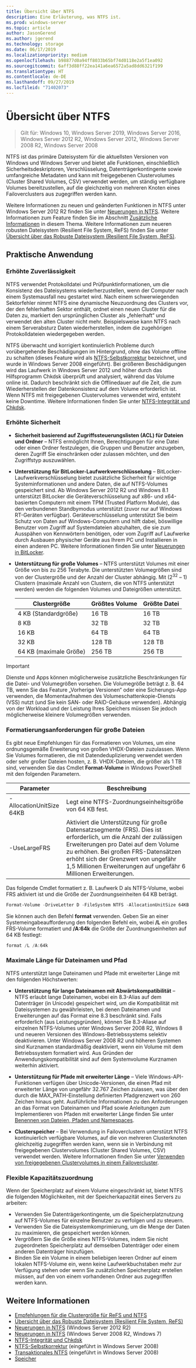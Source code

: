 ```yaml
---
title: Übersicht über NTFS
description: Eine Erläuterung, was NTFS ist.
ms.prod: windows-server
ms.topic: article
author: JasonGerend
ms.author: jgerend
ms.technology: storage
ms.date: 06/17/2019
ms.localizationpriority: medium
ms.openlocfilehash: b98877d0a94ff8033b65bf74d0118e2a5f1ea092
ms.sourcegitcommit: 6aff3d88ff22ea141a6ea6572a5ad8dd6321f199
ms.translationtype: HT
ms.contentlocale: de-DE
ms.lasthandoff: 09/27/2019
ms.locfileid: "71402073"
---
```

# <a name="ntfs-overview"></a>Übersicht über NTFS

>Gilt für: Windows 10, Windows Server 2019, Windows Server 2016, Windows Server 2012 R2, Windows Server 2012, Windows Server 2008 R2, Windows Server 2008

NTFS ist das primäre Dateisystem für die aktuellsten Versionen von Windows und Windows Server und bietet alle Funktionen, einschließlich Sicherheitsdeskriptoren, Verschlüsselung, Datenträgerkontingente sowie umfangreiche Metadaten und kann mit freigegebenen Clustervolumes (Cluster Shared Volumes, CSV) verwendet werden, um ständig verfügbare Volumes bereitzustellen, auf die gleichzeitig von mehreren Knoten eines Failoverclusters aus zugegriffen werden kann.

Weitere Informationen zu neuen und geänderten Funktionen in NTFS unter Windows Server 2012 R2 finden Sie unter [Neuerungen in NTFS](https://docs.microsoft.com/previous-versions/windows/it-pro/windows-server-2012-r2-and-2012/dn466520(v%3dws.11)). Weitere Informationen zum Feature finden Sie im Abschnitt [Zusätzliche Informationen](#additional-information) in diesem Thema. Weitere Informationen zum neueren robusten Dateisystem (Resilient File System, ReFS) finden Sie unter [Übersicht über das Robuste Dateisystem (Resilient File System, ReFS)](../refs/refs-overview.md).

## <a name="practical-applications"></a>Praktische Anwendung

### <a name="increased-reliability"></a>Erhöhte Zuverlässigkeit

NTFS verwendet Protokolldatei und Prüfpunktinformationen, um die Konsistenz des Dateisystems wiederherzustellen, wenn der Computer nach einem Systemausfall neu gestartet wird. Nach einem schwerwiegenden Sektorfehler nimmt NTFS eine dynamische Neuzuordnung des Clusters vor, der den fehlerhaften Sektor enthält, ordnet einen neuen Cluster für die Daten zu, markiert den ursprünglichen Cluster als „fehlerhaft“ und verwendet den alten Cluster nicht mehr. Beispielsweise kann NTFS nach einem Serverabsturz Daten wiederherstellen, indem die zugehörigen Protokolldateien wiedergegeben werden.

NTFS überwacht und korrigiert kontinuierlich Probleme durch vorübergehende Beschädigungen im Hintergrund, ohne das Volume offline zu schalten (dieses Feature wird als [NTFS-Selbstkorrektur](https://docs.microsoft.com/previous-versions/windows/it-pro/windows-server-2008-R2-and-2008/cc771388(v=ws.10)) bezeichnet, und wurde in Windows Server 2008 eingeführt). Bei größeren Beschädigungen wird das Laufwerk in Windows Server 2012 und höher durch das Hilfsprogramm Chkdsk überprüft und analysiert, während das Volume online ist. Dadurch beschränkt sich die Offlinedauer auf die Zeit, die zum Wiederherstellen der Datenkonsistenz auf dem Volume erforderlich ist. Wenn NTFS mit freigegebenen Clustervolumes verwendet wird, entsteht keine Downtime. Weitere Informationen finden Sie unter [NTFS-Integrität und Chkdsk](https://docs.microsoft.com/previous-versions/windows/it-pro/windows-server-2012-r2-and-2012/hh831536(v%3dws.11)).

### <a name="increased-security"></a>Erhöhte Sicherheit

- **Sicherheit basierend auf Zugriffssteuerungslisten (ACL) für Dateien und Ordner** – NTFS ermöglicht Ihnen, Berechtigungen für eine Datei oder einen Ordner festzulegen, die Gruppen und Benutzer anzugeben, deren Zugriff Sie einschränken oder zulassen möchten, und den Zugriffstyp auszuwählen.

- **Unterstützung für BitLocker-Laufwerkverschlüsselung** – BitLocker-Laufwerkverschlüsselung bietet zusätzliche Sicherheit für wichtige Systeminformationen und andere Daten, die auf NTFS-Volumes gespeichert sind. Ab Windows Server 2012 R2 und Windows 8.1 unterstützt BitLocker die Geräteverschlüsselung auf x86- und x64-basierten Computern mit einem TPM (Trusted Platform Module), das den verbundenen Standbymodus unterstützt (zuvor nur auf Windows RT-Geräten verfügbar). Geräteverschlüsselung unterstützt Sie beim Schutz von Daten auf Windows-Computern und hilft dabei, böswillige Benutzer vom Zugriff auf Systemdateien abzuhalten, die sie zum Ausspähen von Kennwörtern benötigen, oder vom Zugriff auf Laufwerke durch Ausbauen physischer Geräte aus Ihrem PC und Installieren in einen anderen PC. Weitere Informationen finden Sie unter [Neuerungen in BitLocker](https://docs.microsoft.com/previous-versions/windows/it-pro/windows-server-2012-r2-and-2012/dn306081(v%3dws.11)).

- **Unterstützung für große Volumes** – NTFS unterstützt Volumes mit einer Größe von bis zu 256 Terabyte. Die unterstützten Volumegrößen sind von der Clustergröße und der Anzahl der Cluster abhängig. Mit (2<sup>32</sup> – 1) Clustern (maximale Anzahl von Clustern, die von NTFS unterstützt werden) werden die folgenden Volumes und Dateigrößen unterstützt.

  |Clustergröße|Größtes Volume|Größte Datei|
  |---|---|---|
  |4 KB (Standardgröße)|16 TB|16 TB|
  |8 KB|32 TB|32 TB|
  |16 KB|64 TB|64 TB|
  |32 KB|128 TB|128 TB|
  |64 KB (maximale Größe)|256 TB|256 TB|

>[!IMPORTANT]
>Dienste und Apps können möglicherweise zusätzliche Beschränkungen für die Datei- und Volumegrößen vorsehen. Die Volumegröße beträgt z. B. 64 TB, wenn Sie das Feature „Vorherige Versionen“ oder eine Sicherungs-App verwenden, die Momentaufnahmen des Volumeschattenkopie-Diensts (VSS) nutzt (und Sie kein SAN- oder RAID-Gehäuse verwenden). Abhängig von der Workload und der Leistung Ihres Speichers müssen Sie jedoch möglicherweise kleinere Volumegrößen verwenden.

### <a name="formatting-requirements-for-large-files"></a>Formatierungsanforderungen für große Dateien

Es gibt neue Empfehlungen für das Formatieren von Volumes, um eine ordnungsgemäße Erweiterung von großen VHDX-Dateien zuzulassen. Wenn Sie Volumes formatieren, die mit Datendeduplizierung verwendet werden oder sehr großer Dateien hosten, z. B. VHDX-Dateien, die größer als 1 TB sind, verwenden Sie das Cmdlet **Format-Volume** in Windows PowerShell mit den folgenden Parametern.

|Parameter|Beschreibung|
|---|---|
|-AllocationUnitSize 64KB|Legt eine NTFS-Zuordnungseinheitsgröße von 64 KB fest.|
|-UseLargeFRS|Aktiviert die Unterstützung für große Datensatzsegmente (FRS). Dies ist erforderlich, um die Anzahl der zulässigen Erweiterungen pro Datei auf dem Volume zu erhöhen. Bei großen FRS-Datensätzen erhöht sich der Grenzwert von ungefähr 1,5 Millionen Erweiterungen auf ungefähr 6 Millionen Erweiterungen.|

Das folgende Cmdlet formatiert z. B. Laufwerk D als NTFS-Volume, wobei FRS aktiviert ist und die Größe der Zuordnungseinheiten 64 KB beträgt.

```PowerShell
Format-Volume -DriveLetter D -FileSystem NTFS -AllocationUnitSize 64KB -UseLargeFRS
```

Sie können auch den Befehl **format** verwenden. Geben Sie an einer Systemeingabeaufforderung den folgenden Befehl ein, wobei **/L** ein großes FRS-Volume formatiert und **/A:64k** die Größe der Zuordnungseinheiten auf 64 KB festlegt:

```PowerShell
format /L /A:64k
```

### <a name="maximum-file-name-and-path"></a>Maximale Länge für Dateinamen und Pfad

NTFS unterstützt lange Dateinamen und Pfade mit erweiterter Länge mit den folgenden Höchstwerten:

- **Unterstützung für lange Dateinamen mit Abwärtskompatibilität** – NTFS erlaubt lange Dateinamen, wobei ein 8.3-Alias auf dem Datenträger (in Unicode) gespeichert wird, um die Kompatibilität mit Dateisystemen zu gewährleisten, bei denen Dateinamen und Erweiterungen auf das Format eine 8.3 beschränkt sind. Falls erforderlich (aus Leistungsgründen), können Sie 8.3-Aliase auf einzelnen NTFS-Volumes unter Windows Server 2008 R2, Windows 8 und neueren Versionen des Windows-Betriebssystems selektiv deaktivieren.
  Unter Windows Server 2008 R2 und höheren Systemen sind Kurznamen standardmäßig deaktiviert, wenn ein Volume mit dem Betriebssystem formatiert wird. Aus Gründen der Anwendungskompatibilität sind auf dem Systemvolume Kurznamen weiterhin aktiviert.

- **Unterstützung für Pfade mit erweiterter Länge** – Viele Windows-API-Funktionen verfügen über Unicode-Versionen, die einen Pfad mit erweiterter Länge von ungefähr 32.767 Zeichen zulassen, was über den durch die MAX\_PATH-Einstellung definierten Pfadgrenzwert von 260 Zeichen hinaus geht. Ausführliche Informationen zu den Anforderungen an das Format von Dateinamen und Pfad sowie Anleitungen zum Implementieren von Pfaden mit erweiterter Länge finden Sie unter [Benennen von Dateien, Pfaden und Namespaces](https://msdn.microsoft.com/library/windows/desktop/aa365247).

- **Clusterspeicher** – Bei Verwendung in Failoverclustern unterstützt NTFS kontinuierlich verfügbare Volumes, auf die von mehreren Clusterknoten gleichzeitig zugegriffen werden kann, wenn sie in Verbindung mit freigegebenen Clustervolumes (Cluster Shared Volumes, CSV) verwendet werden. Weitere Informationen finden Sie unter [Verwenden von freigegebenen Clustervolumes in einem Failovercluster](../../failover-clustering/failover-cluster-csvs.md).

### <a name="flexible-allocation-of-capacity"></a>Flexible Kapazitätszuordnung

Wenn der Speicherplatz auf einem Volume eingeschränkt ist, bietet NTFS die folgenden Möglichkeiten, mit der Speicherkapazität eines Servers zu arbeiten:

- Verwenden Sie Datenträgerkontingente, um die Speicherplatznutzung auf NTFS-Volumes für einzelne Benutzer zu verfolgen und zu steuern.
- Verwenden Sie die Dateisystemkomprimierung, um die Menge der Daten zu maximieren, die gespeichert werden können.
- Vergrößern Sie die Größe eines NTFS-Volumes, indem Sie nicht zugeordneten Speicherplatz auf demselben Datenträger oder einem anderen Datenträger hinzufügen.
- Binden Sie ein Volume in einem beliebigen leeren Ordner auf einem lokalen NTFS-Volume ein, wenn keine Laufwerkbuchstaben mehr zur Verfügung stehen oder wenn Sie zusätzlichen Speicherplatz erstellen müssen, auf den von einem vorhandenen Ordner aus zugegriffen werden kann.

## <a name="additional-information"></a>Weitere Informationen

- [Empfehlungen für die Clustergröße für ReFS und NTFS](https://techcommunity.microsoft.com/t5/Storage-at-Microsoft/Cluster-size-recommendations-for-ReFS-and-NTFS/ba-p/425960)
- [Übersicht über das Robuste Dateisystem (Resilient File System, ReFS)](../refs/refs-overview.md)
- [Neuerungen in NTFS](https://docs.microsoft.com/previous-versions/windows/it-pro/windows-server-2012-r2-and-2012/dn466520(v%3dws.11)) (Windows Server 2012 R2)
- [Neuerungen in NTFS](https://docs.microsoft.com/previous-versions/windows/it-pro/windows-server-2008-R2-and-2008/ff383236(v=ws.10)) (Windows Server 2008 R2, Windows 7)
- [NTFS-Integrität und Chkdsk](https://docs.microsoft.com/previous-versions/windows/it-pro/windows-server-2012-r2-and-2012/hh831536(v%3dws.11))
- [NTFS-Selbstkorrektur](https://docs.microsoft.com/previous-versions/windows/it-pro/windows-server-2008-R2-and-2008/cc771388(v=ws.10)) (eingeführt in Windows Server 2008)
- [Transaktionales NTFS](https://docs.microsoft.com/previous-versions/windows/it-pro/windows-server-2008-r2-and-2008/cc730726(v%3dws.10)) (eingeführt in Windows Server 2008)
- [Speicher](../storage.md)